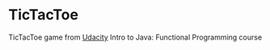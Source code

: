 # TicTacToe

TicTacToe game from [Udacity](https://classroom.udacity.com/) Intro to Java: 
Functional Programming course 
